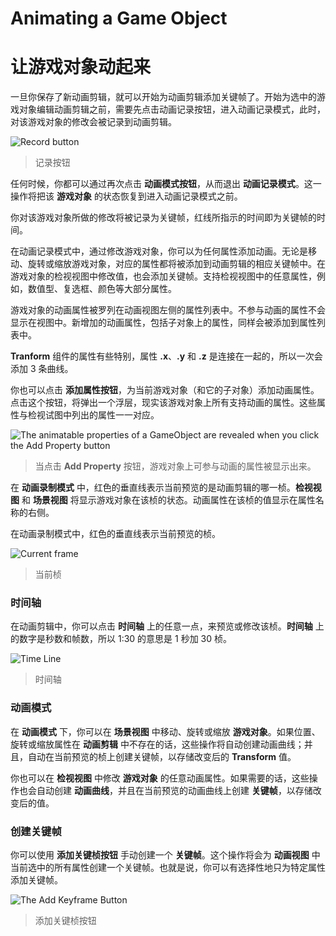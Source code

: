 <!-- Unity Manual > Animation > Animation Clips > Animation Window Guide > Animating a Game Object -->

# Animating a Game Object
# 让游戏对象动起来

<!-- Once you have saved the new Animation clip Asset, you are ready to begin adding keyframes to the clip. To begin editing an Animation Clip for the selected Game Object, click on the Animation Record button. This will enter Animation Record Mode, where changes to the Game Object are recorded into the Animation Clip. -->
一旦你保存了新动画剪辑，就可以开始为动画剪辑添加关键帧了。开始为选中的游戏对象编辑动画剪辑之前，需要先点击动画记录按钮，进入动画记录模式，此时，对该游戏对象的修改会被记录到动画剪辑。

![Record button](https://docs.unity3d.com/uploads/Main/AnimationEditorAnimationModeButton.png)
<!-- > Record button -->
> 记录按钮

<!-- You can stop the **Animation Record Mode** at any time by clicking the **Animation Mode button** again. This will revert the **Game Object** to the state it was in prior to entering the Animation Mode. -->
任何时候，你都可以通过再次点击 **动画模式按钮**，从而退出 **动画记录模式**。这一操作将把该 **游戏对象** 的状态恢复到进入动画记录模式之前。

<!-- The changes you make to the GameObject will be recorded as keyframes at the current time shown by the red line in the Animation Window. -->
你对该游戏对象所做的修改将被记录为关键帧，红线所指示的时间即为关键帧的时间。

<!-- You can animate any property of the object by manipulating the object while in Animation Record Mode. Moving, Rotating or Scaling the object will add corresponding keyframes for those properties in the animation clip. Adjusting values directly in the object’s inspector will also add keyframes while in Record mode. This applies to any property in the inspector, including numeric values, checkboxes, colours, and most other values. -->
在动画记录模式中，通过修改游戏对象，你可以为任何属性添加动画。无论是移动、旋转或缩放游戏对象，对应的属性都将被添加到动画剪辑的相应关键帧中。在游戏对象的检视视图中修改值，也会添加关键帧。支持检视视图中的任意属性，例如，数值型、复选框、颜色等大部分属性。

<!-- Any animated properties of the GameObject are shown listed in the property list on the left-hand side of the Animation Window. Properties which are not animated are not shown in this window. Any new properties that you animate, including properties on child objects, are added to the property list area as soon as you start animating them. -->
游戏对象的动画属性被罗列在动画视图左侧的属性列表中。不参与动画的属性不会显示在视图中。新增加的动画属性，包括子对象上的属性，同样会被添加到属性列表中。

<!-- **Transform** properties are special in that the **.x**, **.y**, and **.z** properties are linked, so that curves are added three at a time. -->
**Tranform** 组件的属性有些特别，属性 **.x**、**.y** 和 **.z** 是连接在一起的，所以一次会添加 3 条曲线。

<!-- You can also add animatable properties to the current GameObject (and its children) by clicking the **Add Property** button. Clicking this button shows a pop up list of the GameObject’s animatable properties. These correspond with the properties you can see listed in the inspector. -->
你也可以点击 **添加属性按钮**，为当前游戏对象（和它的子对象）添加动画属性。点击这个按钮，将弹出一个浮层，现实该游戏对象上所有支持动画的属性。这些属性与检视试图中列出的属性一一对应。

![The animatable properties of a GameObject are revealed when you click the Add Property button](https://docs.unity3d.com/uploads/Main/AnimationEditorMatchesInspector.png)
<!-- > The animatable properties of a GameObject are revealed when you click the **Add Property** button -->
> 当点击 **Add Property** 按钮，游戏对象上可参与动画的属性被显示出来。

<!-- When in **Animation Mode**, a red vertical line will show which frame of the **Animation Clip** is currently previewed. The **Inspector** and **Scene** View will show the Game Object at that frame of the Animation Clip. The values of the animated properties at that frame are also shown in a column to the right of the property names. -->
在 **动画录制模式** 中，红色的垂直线表示当前预览的是动画剪辑的哪一桢。**检视视图** 和 **场景视图** 将显示游戏对象在该桢的状态。动画属性在该桢的值显示在属性名称的右侧。

<!-- In Animation Mode a red vertical line shows the currently previewed frame. -->
在动画录制模式中，红色的垂直线表示当前预览的桢。

![Current frame](https://docs.unity3d.com/uploads/Main/AnimationEditorPreviewFrame.png)
<!-- > Current frame -->
> 当前桢

<!-- ### Time Line -->
### 时间轴

<!-- You can click anywhere on the **Time Line** to preview or modify that frame in the Animation Clip. The numbers in the **Time Line** are shown as seconds and frames, so 1:30 means 1 second and 30 frames. -->
在动画剪辑中，你可以点击 **时间轴** 上的任意一点，来预览或修改该桢。**时间轴** 上的数字是秒数和帧数，所以 1:30 的意思是 1 秒加 30 桢。

![Time Line](https://docs.unity3d.com/uploads/Main/AnimationEditorTimeLine.png)
<!-- > Time Line -->
> 时间轴

<!-- ### Animation Mode -->
### 动画模式

<!-- In **Animation Mode** you can move, rotate, or scale the **Game Object** in the **Scene View**. This will automatically create **Animation Curves** for the position, rotation, and scale properties of the **Animation Clip** if they didn’t already exist, and keys on those Animation Curves will automatically be created at the currently previewed frame to store the respective **Transform** values you changed. -->
在 **动画模式** 下，你可以在 **场景视图** 中移动、旋转或缩放 **游戏对象**。如果位置、旋转或缩放属性在 **动画剪辑** 中不存在的话，这些操作将自动创建动画曲线；并且，自动在当前预览的桢上创建关键帧，以存储改变后的 **Transform** 值。

<!-- You can also use the **Inspector** to modify any of the other animatable properties of the **Game Object**. This too will create **Animation Curves** as needed, and create **keys** on those Animation Curves at the currently previewed frame to store your changed values. -->
你也可以在 **检视视图** 中修改 **游戏对象** 的任意动画属性。如果需要的话，这些操作也会自动创建 **动画曲线**，并且在当前预览的动画曲线上创建 **关键帧**，以存储改变后的值。

<!-- ### Keyframe Creation -->
### 创建关键帧

<!-- You can manually create a **keyframe** using the **Add Keyframe button**. This will create a key for all the properties that are currently selected in the **Animation View**. This is useful for selectively adding keys to specific properties only. -->
你可以使用 **添加关键桢按钮** 手动创建一个 **关键帧**。这个操作将会为 **动画视图** 中当前选中的所有属性创建一个关键帧。也就是说，你可以有选择性地只为特定属性添加关键帧。

![The Add Keyframe Button](https://docs.unity3d.com/uploads/Main/AnimationEditorKeyframeButton.png)
<!-- > The Add Keyframe Button -->
> 添加关键桢按钮